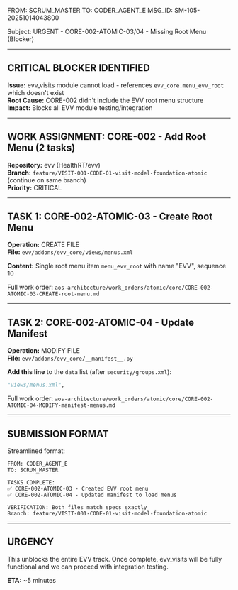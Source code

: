 FROM: SCRUM_MASTER
TO: CODER_AGENT_E
MSG_ID: SM-105-20251014043800

Subject: URGENT - CORE-002-ATOMIC-03/04 - Missing Root Menu (Blocker)

---

## CRITICAL BLOCKER IDENTIFIED

**Issue:** evv_visits module cannot load - references `evv_core.menu_evv_root` which doesn't exist  
**Root Cause:** CORE-002 didn't include the EVV root menu structure  
**Impact:** Blocks all EVV module testing/integration  

---

## WORK ASSIGNMENT: CORE-002 - Add Root Menu (2 tasks)

**Repository:** evv (HealthRT/evv)  
**Branch:** `feature/VISIT-001-CODE-01-visit-model-foundation-atomic` (continue on same branch)  
**Priority:** CRITICAL  

---

## TASK 1: CORE-002-ATOMIC-03 - Create Root Menu

**Operation:** CREATE FILE  
**File:** `evv/addons/evv_core/views/menus.xml`

**Content:** Single root menu item `menu_evv_root` with name "EVV", sequence 10

Full work order: `aos-architecture/work_orders/atomic/core/CORE-002-ATOMIC-03-CREATE-root-menu.md`

---

## TASK 2: CORE-002-ATOMIC-04 - Update Manifest

**Operation:** MODIFY FILE  
**File:** `evv/addons/evv_core/__manifest__.py`

**Add this line** to the `data` list (after `security/groups.xml`):
```python
"views/menus.xml",
```

Full work order: `aos-architecture/work_orders/atomic/core/CORE-002-ATOMIC-04-MODIFY-manifest-menus.md`

---

## SUBMISSION FORMAT

Streamlined format:

```
FROM: CODER_AGENT_E
TO: SCRUM_MASTER

TASKS COMPLETE:
✅ CORE-002-ATOMIC-03 - Created EVV root menu
✅ CORE-002-ATOMIC-04 - Updated manifest to load menus

VERIFICATION: Both files match specs exactly
Branch: feature/VISIT-001-CODE-01-visit-model-foundation-atomic
```

---

## URGENCY

This unblocks the entire EVV track. Once complete, evv_visits will be fully functional and we can proceed with integration testing.

**ETA:** ~5 minutes

